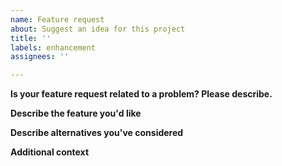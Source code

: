 ```yaml
---
name: Feature request
about: Suggest an idea for this project
title: ''
labels: enhancement
assignees: ''

---
```


<!--
Your feature may already be requested!
Please search on the [issue tracker](https://github.com/Nicklason/tf2-automatic/search?type=Issues) before creating one.
-->

**Is your feature request related to a problem? Please describe.**
<!--
A clear and concise description of what the problem is. Ex. I'm always frustrated when [...]
-->

**Describe the feature you'd like**
<!--
A clear and concise description of what you want to happen.
-->

**Describe alternatives you've considered**
<!--
A clear and concise description of any alternative solutions or features you've considered.
-->

**Additional context**
<!--
Add any other context or screenshots about the feature request here.
-->
